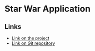 # Star War Application

## Links
- [Link on the project](https://maximnord.github.io/star-wars/) 
- [Link on Git repository](https://github.com/Maximnord/star-wars)

## 